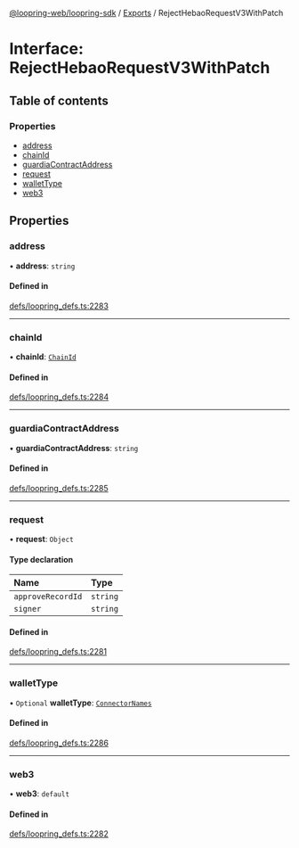 [@loopring-web/loopring-sdk](../README.md) / [Exports](../modules.md) / RejectHebaoRequestV3WithPatch

# Interface: RejectHebaoRequestV3WithPatch

## Table of contents

### Properties

- [address](RejectHebaoRequestV3WithPatch.md#address)
- [chainId](RejectHebaoRequestV3WithPatch.md#chainid)
- [guardiaContractAddress](RejectHebaoRequestV3WithPatch.md#guardiacontractaddress)
- [request](RejectHebaoRequestV3WithPatch.md#request)
- [walletType](RejectHebaoRequestV3WithPatch.md#wallettype)
- [web3](RejectHebaoRequestV3WithPatch.md#web3)

## Properties

### address

• **address**: `string`

#### Defined in

[defs/loopring_defs.ts:2283](https://github.com/Loopring/loopring_sdk/blob/538bd47/src/defs/loopring_defs.ts#L2283)

___

### chainId

• **chainId**: [`ChainId`](../enums/ChainId.md)

#### Defined in

[defs/loopring_defs.ts:2284](https://github.com/Loopring/loopring_sdk/blob/538bd47/src/defs/loopring_defs.ts#L2284)

___

### guardiaContractAddress

• **guardiaContractAddress**: `string`

#### Defined in

[defs/loopring_defs.ts:2285](https://github.com/Loopring/loopring_sdk/blob/538bd47/src/defs/loopring_defs.ts#L2285)

___

### request

• **request**: `Object`

#### Type declaration

| Name | Type |
| :------ | :------ |
| `approveRecordId` | `string` |
| `signer` | `string` |

#### Defined in

[defs/loopring_defs.ts:2281](https://github.com/Loopring/loopring_sdk/blob/538bd47/src/defs/loopring_defs.ts#L2281)

___

### walletType

• `Optional` **walletType**: [`ConnectorNames`](../enums/ConnectorNames.md)

#### Defined in

[defs/loopring_defs.ts:2286](https://github.com/Loopring/loopring_sdk/blob/538bd47/src/defs/loopring_defs.ts#L2286)

___

### web3

• **web3**: `default`

#### Defined in

[defs/loopring_defs.ts:2282](https://github.com/Loopring/loopring_sdk/blob/538bd47/src/defs/loopring_defs.ts#L2282)

